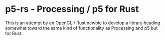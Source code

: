 # p5-rs - Processing / p5 for Rust

This is an attempt by an OpenGL / Rust newbie to develop a library heading somewhat toward the same kind of functionality as Processing and p5 but for Rust.
